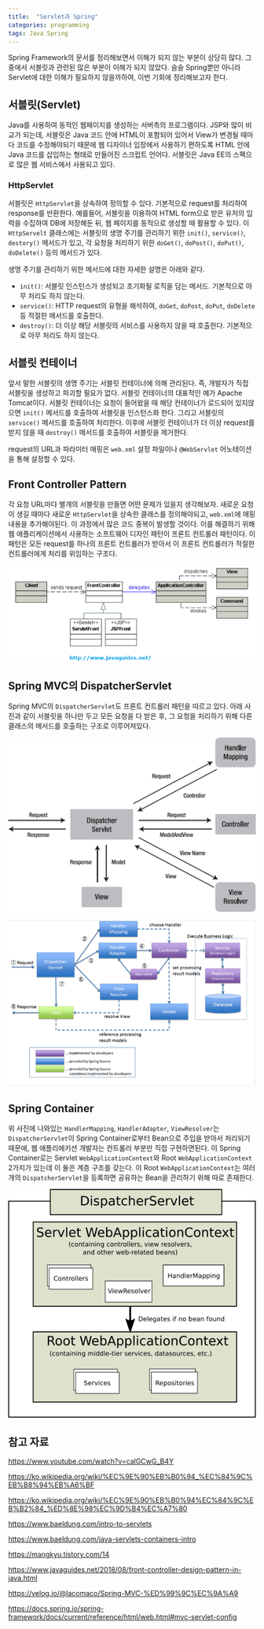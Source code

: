 ```yaml
---
title:  "Servlet과 Spring"
categories: programming
tags: Java Spring
---
```


Spring Framework의 문서를 정리해보면서 이해가 되지 않는 부분이 상당히 많다. 그 중에서 서블릿과 관련된 많은 부분이 이해가 되지 않았다. 슬슬 Spring뿐만 아니라 Servlet에 대한 이해가 필요하지 않을까하여, 이번 기회에 정리해보고자 한다.

## 서블릿(Servlet)

Java를 사용하여 동적인 웹페이지를 생성하는 서버측의 프로그램이다. JSP와 많이 비교가 되는데, 서블릿은 Java 코드 안에 HTML이 포함되어 있어서 View가 변경될 때마다 코드를 수정해야되기 때문에 웹 디자이너 입장에서 사용하기 편하도록 HTML 안에 Java 코드를 삽입하는 형태로 만들어진 스크립트 언어다. 서블릿은 Java EE의 스펙으로 많은 웹 서비스에서 사용되고 있다.

### HttpServlet

서블릿은 `HttpServlet`을 상속하여 정의할 수 있다. 기본적으로 request를 처리하여 response를 반환한다. 예를들어, 서블릿을 이용하여 HTML form으로 받은 유저의 입력을 수집하여 DB에 저장해둔 뒤, 웹 페이지를 동적으로 생성할 때 활용할 수 있다. 이 `HttpServelt` 클래스에는 서블릿의 생명 주기를 관리하기 위한 `init()`, `service()`, `destory()` 메서드가 있고, 각 요청을 처리하기 위한 `doGet()`, `doPost()`, `doPut()`, `doDelete()` 등의 메서드가 있다.

생명 주기를 관리하기 위한 메서드에 대한 자세한 설명은 아래와 같다.

- `init()`: 서블릿 인스턴스가 생성되고 초기화될 로직을 담는 메서드. 기본적으로 아무 처리도 하지 않는다.
- `service()`: HTTP request의 유형을 해석하여, `doGet`, `doPost`, `doPut`, `doDelete` 등 적절한 메서드를 호출한다.
- `destroy()`: 더 이상 해당 서블릿의 서비스를 사용하지 않을 때 호출한다. 기본적으로 아무 처리도 하지 않는다.

## 서블릿 컨테이너

앞서 말한 서블릿의 생명 주기는 서블릿 컨테이너에 의해 관리된다. 즉, 개발자가 직접 서블릿을 생성하고 파괴할 필요가 없다. 서블릿 컨테이너의 대표적인 예가 Apache Tomcat이다. 서블릿 컨테이너는 요청이 들어왔을 때 해당 컨테이너가 로드되어 있지않으면 `init()` 메서드를 호출하여 서블릿을 인스턴스화 한다. 그리고 서블릿의 `service()` 메서드를 호출하여 처리한다. 이후에 서블릿 컨테이너가 더 이상 request를 받지 않을 때 `destroy()` 메서드를 호출하여 서블릿을 제거한다.

request의 URL과 파라미터 매핑은 `web.xml` 설정 파일이나 `@WebServlet` 어노테이션을 통해 설정할 수 있다.

## Front Controller Pattern

각 요청 URL마다 별개의 서블릿을 만들면 어떤 문제가 있을지 생각해보자. 새로운 요청이 생길 때마다 새로운 `HttpServlet`을 상속한 클래스를 정의해야되고, `web.xml`에 매핑 내용을 추가해야된다. 이 과정에서 많은 코드 중복이 발생할 것이다. 이를 해결하기 위해 웹 애플리케이션에서 사용하는 소프트웨어 디자인 패턴이 프론트 컨트롤러 패턴이다. 이 패턴은 모든 request를 하나의 프론트 컨트롤러가 받아서 이 프론트 컨트롤러가 적절한 컨트롤러에게 처리를 위임하는 구조다.

![front-controller](/assets/images/front-controller.png)

## Spring MVC의 DispatcherServlet

Spring MVC의 `DispatcherServlet`도 프론트 컨트롤러 패턴을 따르고 있다. 아래 사진과 같이 서블릿을 하나만 두고 모든 요청을 다 받은 후, 그 요청을 처리하기 위해 다른 클래스의 메서드를 호출하는 구조로 이루어져있다.

![dispatcher-servlet](/assets/images/dispatcher-servlet.png)

![dispatcher-servlet2](/assets/images/dispatcher-servlet2.png)

## Spring Container

위 사진에 나와있는 `HandlerMapping`, `HandlerAdapter`, `ViewResolver`는 `DispatcherServlet`이 Spring Container로부터 Bean으로 주입을 받아서 처리되기 때문에, 웹 애플리에키션 개발자는 컨트롤러 부분만 직접 구현하면된다. 이 Spring Container로는 Servlet `WebApplicationContext`와 Root `WebApplicationContext` 2가지가 있는데 이 둘은 계층 구조를 갖는다. 이 Root `WebApplicationContext`는 여러개의 `DispatcherServlet`을 등록하면 공유하는 Bean을 관리하기 위해 따로 존재한다.

![webapplicatoincontext](/assets/images/webapplicatoincontext.png)

## 참고 자료

<https://www.youtube.com/watch?v=calGCwG_B4Y>

<https://ko.wikipedia.org/wiki/%EC%9E%90%EB%B0%94_%EC%84%9C%EB%B8%94%EB%A6%BF>

<https://ko.wikipedia.org/wiki/%EC%9E%90%EB%B0%94%EC%84%9C%EB%B2%84_%ED%8E%98%EC%9D%B4%EC%A7%80>

<https://www.baeldung.com/intro-to-servlets>

<https://www.baeldung.com/java-servlets-containers-intro>

<https://mangkyu.tistory.com/14>

<https://www.javaguides.net/2018/08/front-controller-design-pattern-in-java.html>

<https://velog.io/@lacomaco/Spring-MVC-%ED%99%9C%EC%9A%A9>

<https://docs.spring.io/spring-framework/docs/current/reference/html/web.html#mvc-servlet-config>